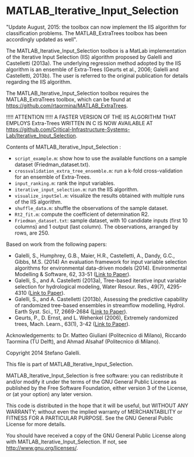 MATLAB_Iterative_Input_Selection
==============================

"Update August, 2015: the toolbox can now implement the IIS algorithm for classification problems. The MATLAB_ExtraTrees toolbox has been accordingly updated as well". 

The MATLAB_Iterative_Input_Selection toolbox is a MatLab implementation of the Iterative Input Selection (IIS) algorithm proposed by Galelli and Castelletti (2013a). The underlying regression method adopted by the IIS algorithm is an ensemble of Extra-Trees (Geurts et al., 2006; Galelli and Castelletti, 2013b). The user is referred to the original publication for details regarding the IIS algorithm.  

The MATLAB_Iterative_Input_Selection toolbox requires the MATLAB_ExtraTrees toolbox, which can be found at https://github.com/rtaormina/MATLAB_ExtraTrees.


!!!!! ATTENTION !!!!!
A FASTER VERSION OF THE IIS ALGORITHM THAT EMPLOYS Extra-Trees WRITTEN IN C IS NOW AVAILABLE AT https://github.com/Critical-Infrastructure-Systems-Lab/Iterative_Input_Selection.



Contents of MATLAB_Iterative_Input_Selection :
* `script_example.m`: show how to use the available functions on a sample dataset (Friedman_dataset.txt).
* `crossvalidation_extra_tree_ensemble.m`: run a k-fold cross-validation for an ensemble of Extra-Trees.
* `input_ranking.m`: rank the input variables.
* `iterative_input_selection.m`: run the IIS algorithm.
* `visualize_inputSel.m`: visualize the results obtained with multiple runs of the IIS algorithm.
* `shuffle_data.m`: shuffle the observations of the sample dataset.
* `Rt2_fit.m`: compute the coefficient of determination R2.
* `Friedman_dataset.txt`: sample dataset, with 10 candidate inputs (first 10 columns) and 1 output (last column). The observations, arranged by rows, are 250.

Based on work from the following papers:

- Galelli, S., Humphrey, G.B., Maier, H.R., Castelletti, A., Dandy, G.C., Gibbs, M.S. (2014) An evaluation framework for input variable selection algorithms for environmental data-driven models (2014). Environmental Modelling & Software, 62, 33-51 ([Link to Paper](https://www.sciencedirect.com/science/article/abs/pii/S1364815214002394)).
- Galelli, S., and A. Castelletti (2013a), Tree-based iterative input variable selection for hydrological modeling, Water Resour. Res., 49(7), 4295-4310 ([Link to Paper](http://onlinelibrary.wiley.com/doi/10.1002/wrcr.20339/abstract)).
- Galelli, S., and A. Castelletti (2013b), Assessing the predictive capability of randomized tree-based ensembles in streamflow modelling, Hydrol. Earth Syst. Sci., 17, 2669-2684 ([Link to Paper](http://www.hydrol-earth-syst-sci.net/17/2669/2013/hess-17-2669-2013.html)).
- Geurts, P., D. Ernst, and L. Wehenkel (2006), Extremely randomized trees, Mach. Learn., 63(1), 3-42 ([Link to Paper](http://link.springer.com/article/10.1007/s10994-006-6226-1)).

Acknowledgements: to Dr. Matteo Giuliani (Politecnico di Milano), Riccardo Taormina (TU Delft), and Ahmad Alsahaf 
(Politecnico di Milano).

Copyright 2014 Stefano Galelli.

This file is part of MATLAB_Iterative_Input_Selection.

MATLAB_Iterative_Input_Selection is free software: you can redistribute
it and/or modify it under the terms of the GNU General Public License
as published by the Free Software Foundation, either version 3 of the
License, or (at your option) any later version.

This code is distributed in the hope that it will be useful,
but WITHOUT ANY WARRANTY; without even the implied warranty of
MERCHANTABILITY or FITNESS FOR A PARTICULAR PURPOSE.  See the
GNU General Public License for more details.

You should have received a copy of the GNU General Public License
along with MATLAB_Iterative_Input_Selection. If not, see <http://www.gnu.org/licenses/>.

